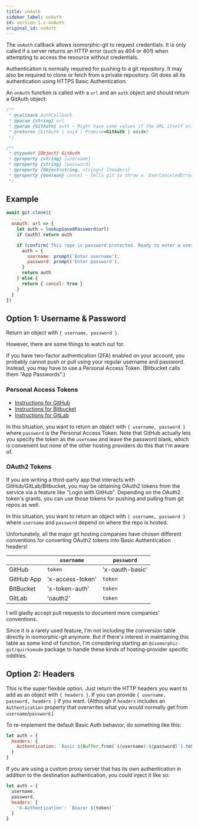 ```yaml
---
title: onAuth
sidebar_label: onAuth
id: version-1.x-onAuth
original_id: onAuth
---
```


The `onAuth` callback allows isomorphic-git to request credentials.
It is only called if a server returns an HTTP error (such as 404 or 401) when attempting to access the resource without credentials.

Authentication is normally required for pushing to a git repository.
It may also be required to clone or fetch from a private repository.
Git does all its authentication using HTTPS Basic Authentication.

An `onAuth` function is called with a `url` and an `auth` object and should return a GitAuth object:

```ts
/**
 * @callback AuthCallback
 * @param {string} url
 * @param {GitAuth} auth - Might have some values if the URL itself originally contained a username or password.
 * @returns {GitAuth | void | Promise<GitAuth | void>}
 */

/**
 * @typedef {Object} GitAuth
 * @property {string} [username]
 * @property {string} [password]
 * @property {Object<string, string>} [headers]
 * @property {boolean} cancel - Tells git to throw a `UserCanceledError` (instead of an `HTTPError`).
 */
```

## Example

```js
await git.clone({
  ...,
  onAuth: url => {
    let auth = lookupSavedPassword(url)
    if (auth) return auth

    if (confirm('This repo is password protected. Ready to enter a username & password?')) {
      auth = {
        username: prompt('Enter username'),
        password: prompt('Enter password'),
      }
      return auth
    } else {
      return { cancel: true }
    }
  }
})
```

## Option 1: Username & Password

Return an object with `{ username, password }`.

However, there are some things to watch out for.

If you have two-factor authentication (2FA) enabled on your account, you
probably cannot push or pull using your regular username and password.
Instead, you may have to use a Personal Access Token. (Bitbucket calls them "App Passwords".)

### Personal Access Tokens

- [Instructions for GitHub](https://help.github.com/articles/creating-a-personal-access-token-for-the-command-line/)
- [Instructions for Bitbucket](https://confluence.atlassian.com/bitbucket/app-passwords-828781300.html)
- [Instructions for GitLab](https://docs.gitlab.com/ee/user/profile/personal_access_tokens.html)

In this situation, you want to return an object with `{ username, password }` where `password` is the Personal Access Token.
Note that GitHub actually lets you specify the token as the `username` and leave the password blank, which is convenient but none of the other hosting providers do this that I'm aware of.

### OAuth2 Tokens

If you are writing a third-party app that interacts with GitHub/GitLab/Bitbucket, you may be obtaining
OAuth2 tokens from the service via a feature like "Login with GitHub".
Depending on the OAuth2 token's grants, you can use those tokens for pushing and pulling from git repos as well.

In this situation, you want to return an object with `{ username, password }` where `username` and `password` depend on where the repo is hosted.

Unfortunately, all the major git hosting companies have chosen different conventions for converting OAuth2 tokens into Basic Authentication headers!

|            | `username`     | `password`       |
| ---------- | -------------- | ---------------- |
| GitHub     | `token`          | 'x-oauth-basic'  |
| GitHub App | 'x-access-token' | `token`          |
| BitBucket  | 'x-token-auth'   | `token`          |
| GitLab     | 'oauth2'         | `token`          |

I will gladly accept pull requests to document more companies' conventions.

Since it is a rarely used feature, I'm not including the conversion table directly in isomorphic-git anymore.
But if there's interest in maintaining this table as some kind of function, I'm considering starting an `@isomorphic-git/quirksmode` package to handle these kinds of hosting-provider specific oddities.

## Option 2: Headers

This is the super flexible option. Just return the HTTP headers you want to add as an object with `{ headers }`.
If you can provide `{ username, password, headers }` if you want. (Although if `headers` includes an `Authentication` property that overwrites what you would normally get from `username`/`password`.)

To re-implement the default Basic Auth behavior, do something like this:

```js
let auth = {
  headers: {
    Authentication: `Basic ${Buffer.from(`${username}:${password}`).toString('base64')}`
  }
}
```

If you are using a custom proxy server that has its own authentication in addition to the destination authentication, you could inject it like so:

```js
let auth = {
  username,
  password,
  headers: {
    'X-Authentication': `Bearer ${token}`
  }
}
```
